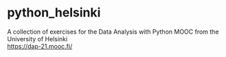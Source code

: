 # python_helsinki

A collection of exercises for the Data Analysis with Python MOOC from the University of Helsinki  
https://dap-21.mooc.fi/